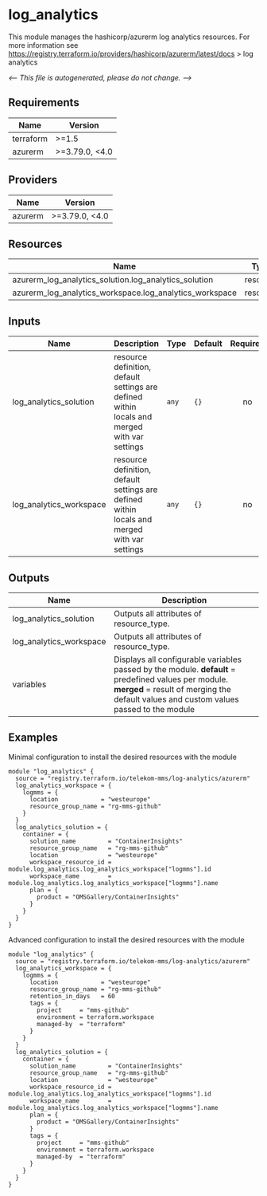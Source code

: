 <!-- BEGIN_TF_DOCS -->
# log_analytics

This module manages the hashicorp/azurerm log analytics resources.
For more information see https://registry.terraform.io/providers/hashicorp/azurerm/latest/docs > log analytics

_<-- This file is autogenerated, please do not change. -->_

## Requirements

| Name | Version |
|------|---------|
| terraform | >=1.5 |
| azurerm | >=3.79.0, <4.0 |

## Providers

| Name | Version |
|------|---------|
| azurerm | >=3.79.0, <4.0 |

## Resources

| Name | Type |
|------|------|
| azurerm_log_analytics_solution.log_analytics_solution | resource |
| azurerm_log_analytics_workspace.log_analytics_workspace | resource |

## Inputs

| Name | Description | Type | Default | Required |
|------|-------------|------|---------|:--------:|
| log_analytics_solution | resource definition, default settings are defined within locals and merged with var settings | `any` | `{}` | no |
| log_analytics_workspace | resource definition, default settings are defined within locals and merged with var settings | `any` | `{}` | no |

## Outputs

| Name | Description |
|------|-------------|
| log_analytics_solution | Outputs all attributes of resource_type. |
| log_analytics_workspace | Outputs all attributes of resource_type. |
| variables | Displays all configurable variables passed by the module. __default__ = predefined values per module. __merged__ = result of merging the default values and custom values passed to the module |

## Examples

Minimal configuration to install the desired resources with the module

```hcl
module "log_analytics" {
  source = "registry.terraform.io/telekom-mms/log-analytics/azurerm"
  log_analytics_workspace = {
    logmms = {
      location            = "westeurope"
      resource_group_name = "rg-mms-github"
    }
  }
  log_analytics_solution = {
    container = {
      solution_name         = "ContainerInsights"
      resource_group_name   = "rg-mms-github"
      location              = "westeurope"
      workspace_resource_id = module.log_analytics.log_analytics_workspace["logmms"].id
      workspace_name        = module.log_analytics.log_analytics_workspace["logmms"].name
      plan = {
        product = "OMSGallery/ContainerInsights"
      }
    }
  }
}
```

Advanced configuration to install the desired resources with the module

```hcl
module "log_analytics" {
  source = "registry.terraform.io/telekom-mms/log-analytics/azurerm"
  log_analytics_workspace = {
    logmms = {
      location            = "westeurope"
      resource_group_name = "rg-mms-github"
      retention_in_days   = 60
      tags = {
        project     = "mms-github"
        environment = terraform.workspace
        managed-by  = "terraform"
      }
    }
  }
  log_analytics_solution = {
    container = {
      solution_name         = "ContainerInsights"
      resource_group_name   = "rg-mms-github"
      location              = "westeurope"
      workspace_resource_id = module.log_analytics.log_analytics_workspace["logmms"].id
      workspace_name        = module.log_analytics.log_analytics_workspace["logmms"].name
      plan = {
        product = "OMSGallery/ContainerInsights"
      }
      tags = {
        project     = "mms-github"
        environment = terraform.workspace
        managed-by  = "terraform"
      }
    }
  }
}
```
<!-- END_TF_DOCS -->